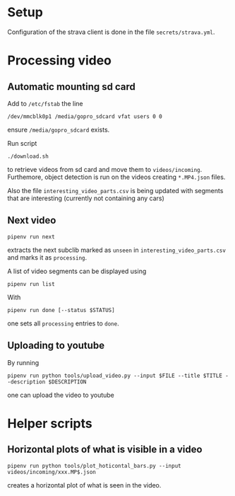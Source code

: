 # Setup

Configuration of the strava client is done in the file `secrets/strava.yml`.


# Processing video

## Automatic mounting sd card

Add to `/etc/fstab` the line
```
/dev/mmcblk0p1 /media/gopro_sdcard vfat users 0 0
```
ensure `/media/gopro_sdcard` exists.

Run script
```
./download.sh
```
to retrieve videos from sd card and move them to `videos/incoming`. Furthemore, object detection is run on the videos creating `*.MP4.json` files.

Also the file `interesting_video_parts.csv` is being updated with segments that are interesting (currently not containing any cars)

## Next video

```
pipenv run next
```
extracts the next subclib marked as `unseen` in `interesting_video_parts.csv` and marks it as `processing`.

A list of video segments can be displayed using
```
pipenv run list
```

With
```
pipenv run done [--status $STATUS]
```
one sets all `processing` entries to `done`.

## Uploading to youtube

By running
```
pipenv run python tools/upload_video.py --input $FILE --title $TITLE --description $DESCRIPTION
```
one can upload the video to youtube


# Helper scripts

## Horizontal plots of what is visible in a video

```
pipenv run python tools/plot_hoticontal_bars.py --input videos/incoming/xxx.MP$.json
```
creates a horizontal plot of what is seen in the video.
